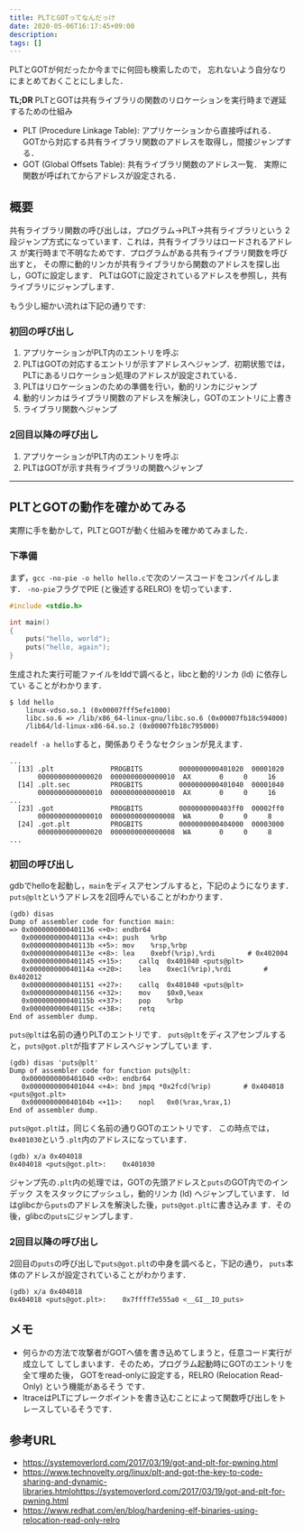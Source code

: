 ```yaml
---
title: PLTとGOTってなんだっけ
date: 2020-05-06T16:17:45+09:00
description:
tags: []
---
```


PLTとGOTが何だったか今までに何回も検索したので，
忘れないよう自分なりにまとめておくことにしました．

**TL;DR** PLTとGOTは共有ライブラリの関数のリロケーションを実行時まで遅延するための仕組み

- PLT (Procedure Linkage Table): アプリケーションから直接呼ばれる．
    GOTから対応する共有ライブラリ関数のアドレスを取得し，間接ジャンプする．
- GOT (Global Offsets Table): 共有ライブラリ関数のアドレス一覧．
    実際に関数が呼ばれてからアドレスが設定される．

## 概要

共有ライブラリ関数の呼び出しは，プログラム->PLT->共有ライブラリという
2段ジャンプ方式になっています．これは，共有ライブラリはロードされるアドレス
が実行時まで不明なためです．プログラムがある共有ライブラリ関数を呼び出すと，
その際に動的リンカが共有ライブラリから関数のアドレスを探し出し，GOTに設定します．
PLTはGOTに設定されているアドレスを参照し，共有ライブラリにジャンプします．

もう少し細かい流れは下記の通りです:

### 初回の呼び出し

1. アプリケーションがPLT内のエントリを呼ぶ
2. PLTはGOTの対応するエントリが示すアドレスへジャンプ．初期状態では，
    PLTにあるリロケーション処理のアドレスが設定されている．
3. PLTはリロケーションのための準備を行い，動的リンカにジャンプ
4. 動的リンカはライブラリ関数のアドレスを解決し，GOTのエントリに上書き
5. ライブラリ関数へジャンプ

### 2回目以降の呼び出し

1. アプリケーションがPLT内のエントリを呼ぶ
2. PLTはGOTが示す共有ライブラリの関数へジャンプ

----

## PLTとGOTの動作を確かめてみる

実際に手を動かして，PLTとGOTが動く仕組みを確かめてみました．

### 下準備

まず，`gcc -no-pie -o hello hello.c`で次のソースコードをコンパイルします．
`-no-pie`フラグでPIE (と後述するRELRO) を切っています．

```c
#include <stdio.h>

int main()
{
    puts("hello, world");
    puts("hello, again");
}
```

生成された実行可能ファイルをlddで調べると，libcと動的リンカ (ld) に依存してい
ることがわかります．
```
$ ldd hello
	linux-vdso.so.1 (0x00007fff5efe1000)
	libc.so.6 => /lib/x86_64-linux-gnu/libc.so.6 (0x00007fb18c594000)
	/lib64/ld-linux-x86-64.so.2 (0x00007fb18c795000)
```

`readelf -a hello`すると，関係ありそうなセクションが見えます．
```
...
  [13] .plt              PROGBITS         0000000000401020  00001020
       0000000000000020  0000000000000010  AX       0     0     16
  [14] .plt.sec          PROGBITS         0000000000401040  00001040
       0000000000000010  0000000000000010  AX       0     0     16
...
  [23] .got              PROGBITS         0000000000403ff0  00002ff0
       0000000000000010  0000000000000008  WA       0     0     8
  [24] .got.plt          PROGBITS         0000000000404000  00003000
       0000000000000020  0000000000000008  WA       0     0     8
...
```


### 初回の呼び出し

gdbでhelloを起動し，`main`をディスアセンブルすると，下記のようになります．
`puts@plt`というアドレスを2回呼んでいることがわかります．

```
(gdb) disas
Dump of assembler code for function main:
=> 0x0000000000401136 <+0>:	endbr64
   0x000000000040113a <+4>:	push   %rbp
   0x000000000040113b <+5>:	mov    %rsp,%rbp
   0x000000000040113e <+8>:	lea    0xebf(%rip),%rdi        # 0x402004
   0x0000000000401145 <+15>:	callq  0x401040 <puts@plt>
   0x000000000040114a <+20>:	lea    0xec1(%rip),%rdi        # 0x402012
   0x0000000000401151 <+27>:	callq  0x401040 <puts@plt>
   0x0000000000401156 <+32>:	mov    $0x0,%eax
   0x000000000040115b <+37>:	pop    %rbp
   0x000000000040115c <+38>:	retq
End of assembler dump.
```

`puts@plt`は名前の通りPLTのエントリです．
`puts@plt`をディスアセンブルすると，`puts@got.plt`が指すアドレスへジャンプしていま
す．

```
(gdb) disas 'puts@plt'
Dump of assembler code for function puts@plt:
   0x0000000000401040 <+0>:	endbr64
   0x0000000000401044 <+4>:	bnd jmpq *0x2fcd(%rip)        # 0x404018 <puts@got.plt>
   0x000000000040104b <+11>:	nopl   0x0(%rax,%rax,1)
End of assembler dump.
```

`puts@got.plt`は，同じく名前の通りGOTのエントリです．
この時点では，`0x401030`という`.plt`内のアドレスになっています．

```
(gdb) x/a 0x404018
0x404018 <puts@got.plt>:	0x401030
```

ジャンプ先の`.plt`内の処理では，GOTの先頭アドレスと`puts`のGOT内でのインデック
スをスタックにプッシュし，動的リンカ (ld) へジャンプしています．
ldはglibcから`puts`のアドレスを解決した後，`puts@got.plt`に書き込みま
す．その後，glibcの`puts`にジャンプします．

<!--
1. `0x404018`の中身 (`0x401030`) にジャンプ
1. スタックに0をプッシュして
1. `0x401020`にジャンプ
1. `0x404008`をプッシュ
1. `0x404010`の中身へジャンプ -> `/lib64/ld-linux-x86-64.so.2`
-->

### 2回目以降の呼び出し

2回目の`puts`の呼び出しで`puts@got.plt`の中身を調べると，下記の通り，
`puts`本体のアドレスが設定されていることがわかります．

```
(gdb) x/a 0x404018
0x404018 <puts@got.plt>:	0x7ffff7e555a0 <__GI__IO_puts>
```


## メモ

- 何らかの方法で攻撃者がGOTへ値を書き込めてしまうと，任意コード実行が成立して
  してしまいます．そのため，プログラム起動時にGOTのエントリを全て埋めた後，
  GOTをread-onlyに設定する，RELRO (Relocation Read-Only) という機能があるそう
  です．
- ltraceはPLTにブレークポイントを書き込むことによって関数呼び出しをトレースしているそうです．

## 参考URL

- https://systemoverlord.com/2017/03/19/got-and-plt-for-pwning.html
- https://www.technovelty.org/linux/plt-and-got-the-key-to-code-sharing-and-dynamic-libraries.htmlohttps://systemoverlord.com/2017/03/19/got-and-plt-for-pwning.html
- https://www.redhat.com/en/blog/hardening-elf-binaries-using-relocation-read-only-relro
